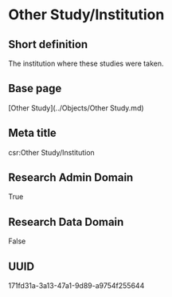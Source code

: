 # Other Study/Institution
## Short definition
The institution where these studies were taken.
## Base page
[Other Study](../Objects/Other Study.md)
## Meta title
csr:Other Study/Institution
## Research Admin Domain
True
## Research Data Domain
False
## UUID
171fd31a-3a13-47a1-9d89-a9754f255644
